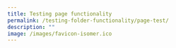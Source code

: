 ```yaml
---
title: Testing page functionality
permalink: /testing-folder-functionality/page-test/
description: ""
image: /images/favicon-isomer.ico
---
```

